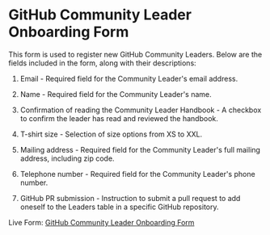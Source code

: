 # GitHub Community Leader Onboarding Form

This form is used to register new GitHub Community Leaders. Below are the fields included in the form, along with their descriptions:

1. Email - Required field for the Community Leader's email address.

2. Name - Required field for the Community Leader's name.

3. Confirmation of reading the Community Leader Handbook - A checkbox to confirm the leader has read and reviewed the handbook.

4. T-shirt size - Selection of size options from XS to XXL.

5. Mailing address - Required field for the Community Leader's full mailing address, including zip code.

6. Telephone number - Required field for the Community Leader's phone number.

7. GitHub PR submission - Instruction to submit a pull request to add oneself to the Leaders table in a specific GitHub repository.

Live Form: [GitHub Community Leader Onboarding Form](https://forms.gle/9GHArDKBoL8M2iw69)







